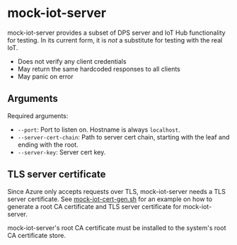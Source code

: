 # mock-iot-server

mock-iot-server provides a subset of DPS server and IoT Hub functionality for testing. In its current form, it is *not* a substitute for testing with the real IoT.
 - Does not verify any client credentials
 - May return the same hardcoded responses to all clients
 - May panic on error

## Arguments

Required arguments:
 - `--port`: Port to listen on. Hostname is always `localhost`.
 - `--server-cert-chain`: Path to server cert chain, starting with the leaf and ending with the root.
 - `--server-key`: Server cert key.

## TLS server certificate

Since Azure only accepts requests over TLS, mock-iot-server needs a TLS server certificate. See [mock-iot-cert-gen.sh](../../ci/mock-iot-tests/mock-iot-cert-gen.sh) for an example on how to generate a root CA certificate and TLS server certificate for mock-iot-server.

mock-iot-server's root CA certificate must be installed to the system's root CA certificate store.
